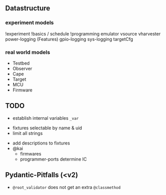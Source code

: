 ## Datastructure

### experiment models

!experiment
    !basics / schedule
    !programming
    emulator
        vsource
            vharvester
        power-logging (Features)
        gpio-logging
        sys-logging
    targetCfg

### real world models

- Testbed
- Observer
- Cape
- Target
- MCU
- Firmware


## TODO

- establish internal variables ``_var``
+ fixtures selectable by name & uid
+ limit all strings
- add descriptions to fixtures
- @kai
  - firmwares
  - programmer-ports determine IC

## Pydantic-Pitfalls (<v2)

- ``@root_validator`` does not get an extra ``@classmethod``
